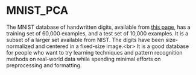 # MNIST_PCA
The MNIST database of handwritten digits, available from [this page](http://yann.lecun.com/exdb/mnist/), has a training set of 60,000 examples, and a test set of 10,000 examples. It is a subset of a larger set available from NIST. The digits have been size-normalized and centered in a fixed-size image.&lt;br> It is a good database for people who want to try learning techniques and pattern recognition methods on real-world data while spending minimal efforts on preprocessing and formatting.
